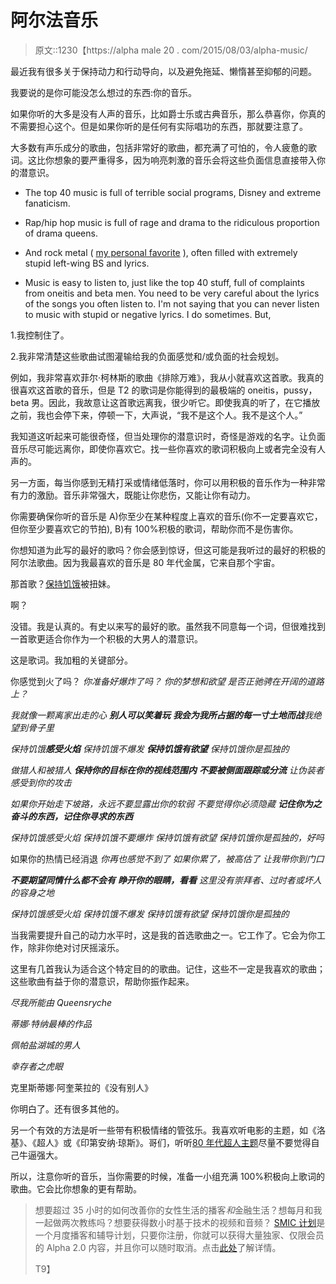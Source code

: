# 阿尔法音乐

> 原文::1230【https://alpha male 20 . com/2015/08/03/alpha-music/

最近我有很多关于保持动力和行动导向，以及避免拖延、懒惰甚至抑郁的问题。

我要说的是你可能没怎么想过的东西:你的音乐。

如果你听的大多是没有人声的音乐，比如爵士乐或古典音乐，那么恭喜你，你真的不需要担心这个。但是如果你听的是任何有实际唱功的东西，那就要注意了。

大多数有声乐成分的歌曲，包括非常好的歌曲，都充满了可怕的，令人疲惫的歌词。这比你想象的要严重得多，因为响亮刺激的音乐会将这些负面信息直接带入你的潜意识。

*   The top 40 music is full of terrible social programs, Disney and extreme fanaticism.

*   Rap/hip hop music is full of rage and drama to the ridiculous proportion of drama queens.

*   And rock metal ( [my personal favorite](http://calebjonesblog.com/10173/) ), often filled with extremely stupid left-wing BS and lyrics.

*   Music is easy to listen to, just like the top 40 stuff, full of complaints from oneitis and beta men. You need to be very careful about the lyrics of the songs you often listen to. I'm not saying that you can never listen to music with stupid or negative lyrics. I do sometimes. But,

1.我控制住了。

2.我非常清楚这些歌曲试图灌输给我的负面感觉和/或负面的社会规划。

例如，我非常喜欢菲尔·柯林斯的歌曲《排除万难》，我从小就喜欢这首歌。我真的很喜欢这首歌的音乐，但是 T2 的歌词是你能得到的最极端的 oneitis，pussy，beta 男。因此，我故意让这首歌远离我，很少听它。即使我真的听了，在它播放之前，我也会停下来，停顿一下，大声说，“我不是这个人。我不是这个人。”

我知道这听起来可能很奇怪，但当处理你的潜意识时，奇怪是游戏的名字。让负面音乐尽可能远离你，即使你喜欢它。找一些你喜欢的歌词积极向上或者完全没有人声的。

另一方面，每当你感到无精打采或情绪低落时，你可以用积极的音乐作为一种非常有力的激励。音乐非常强大，既能让你悲伤，又能让你有动力。

你需要确保你听的音乐是 A)你至少在某种程度上喜欢的音乐(你不一定要喜欢它，但你至少要喜欢它的节拍), B)有 100%积极的歌词，帮助你而不是伤害你。

你想知道为此写的最好的歌吗？你会感到惊讶，但这可能是我听过的最好的积极的阿尔法歌曲。因为我最喜欢的音乐是 80 年代金属，它来自那个宇宙。

那首歌？[保持饥饿](https://www.youtube.com/watch?v=ZoL-t7Zm3iE)被扭妹。

啊？

没错。我是认真的。有史以来写的最好的歌。虽然我不同意每一个词，但很难找到一首歌更适合你作为一个积极的大男人的潜意识。

这是歌词。我加粗的关键部分。

你感觉到火了吗？ *你准备好爆炸了吗？* *你的梦想和欲望* *是否正驰骋在开阔的道路上？*

*我就像一颗离家出走的心* ***别人可以笑着玩*** ***我会为我所占据的每一寸土地而战**我绝望到骨子里*

*保持饥饿**感受火焰*** *保持饥饿不爆发* ***保持饥饿有欲望*** *保持饥饿你是孤独的*

*做猎人和被猎人* ***保持你的目标在你的视线范围内*** ***不要被侧面跟踪或分流*** *让伪装者感受到你的攻击*

*如果你开始走下坡路，永远不要显露出你的软弱* *不要觉得你必须隐藏* ***记住你为之奋斗的东西，记住你寻求的东西***

*保持饥饿感受火焰* *保持饥饿不要爆炸* *保持饥饿有欲望* *保持饥饿你是孤独的，好吗*

如果你的热情已经消退 *你再也感觉不到了* *如果你累了，被高估了* *让我带你到门口*

***不要期望同情什么都不会有*** ***睁开你的眼睛，看看*** *这里没有崇拜者、过时者或坏人的容身之地*

*保持饥饿感受火焰* *保持饥饿不爆发* *保持饥饿有欲望* *保持饥饿你是孤独的*

当我需要提升自己的动力水平时，这是我的首选歌曲之一。它工作了。它会为你工作，除非你绝对讨厌摇滚乐。

这里有几首我认为适合这个特定目的的歌曲。记住，这些不一定是我喜欢的歌曲；这些歌曲有益于你的潜意识，帮助你振作起来。

*尽我所能由 Queensryche*

*蒂娜·特纳最棒的作品*

*佩帕盐湖城的男人*

*幸存者之虎眼*

克里斯蒂娜·阿奎莱拉的《没有别人》

你明白了。还有很多其他的。

另一个有效的方法是听一些带有积极情绪的管弦乐。我喜欢听电影的主题，如《洛基》、《超人》或《印第安纳·琼斯》。哥们，听听[80 年代超人主题](https://www.youtube.com/watch?v=CvFo5BijsHs)尽量不要觉得自己牛逼强大。

所以，注意你听的音乐，当你需要的时候，准备一小组充满 100%积极向上歌词的歌曲。它会比你想象的更有帮助。

> 想要超过 35 小时的如何改善你的女性生活的播客*和*金融生活？想每月和我一起做两次教练吗？想要获得数小时基于技术的视频和音频？ [SMIC 计划](https://alphamale20.kartra.com/page/vIL17)是一个月度播客和辅导计划，只要你注册，你就可以获得大量独家、仅限会员的 Alpha 2.0 内容，并且你可以随时取消。点击[此处](https://alphamale20.kartra.com/page/vIL17)了解详情。
> 
> T9】
